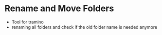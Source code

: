 # Rename and Move Folders

- Tool for tramino
- renaming all folders and check if the old folder name is needed anymore